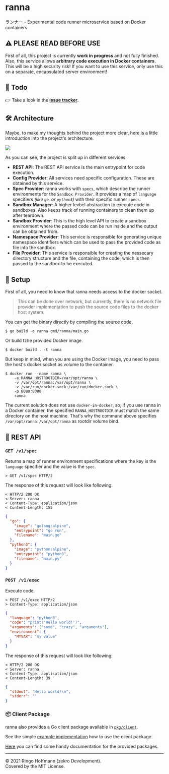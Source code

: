 # ranna

ランナー - Experimental code runner microservice based on Docker containers.

## ⚠ PLEASE READ BEFORE USE

First of all, this project is currently **work in progress** and not fully finished.  
Also, this service allows **arbitrary code execution in Docker containers**. This will be a high security risk! If you want to use this service, only use this on a separate, encapsulated server environment!

## 📃 Todo

👉 Take a look in the [**issue tracker**](https://github.com/zekroTJA/ranna/issues).

## 🛠 Architecture

Maybe, to make my thoughts behind the project more clear, here is a little introduction into the project's architecture.

![](https://i.imgur.com/lW0CNPe.png)

As you can see, the project is split up in different services.

- **REST API**: The REST API service is the main entrypoint for code execution.
- **Config Provider**: All services need specific configuration. These are obtained by this service.
- **Spec Provider**: ranna works with `specs`, which describe the runner environments for the `Sandbox Provider`. It provides a map of `language` specifiers *(like `go`, or `python3`)* with their specific runner `specs`.
- **Sandbox Manager**: A higher levbel abstraction to execute code in sandboxes. Also keeps track of running containers to clean them up after teardown.
- **Sandbox Provider**: This is the high level API to create a sandbox environment where the passed code can be run inside and the output can be obtained from.
- **Namespace Provider**: This service is responsible for generating unique namespace identifiers which can be used to pass the provided code as file into the sandbox.
- **File Provider**: This service is responsible for creating the nessecary directory structure and the file, containing the code, which is then passed to the sandbox to be executed.

## 🚀 Setup

First of all, you need to know that ranna needs access to the docker socket. 
> This can be done over network, but currently, there is no network file provider implementation to push the source code files to the docker host system.

You can get the binary directly by compiling the source code.
```
$ go build -o ranna cmd/ranna/main.go
```

Or build tzhe provided Docker image.
```
$ docker build . -t ranna
```

But keep in mind, when you are using the Docker image, you need to pass the host's docker socket as volume to the container.
```
$ docker run --name ranna \
    -e RANNA_HOSTROOTDIR=/var/opt/ranna \
    -v /var/opt/ranna:/var/opt/ranna \
    -v /var/run/docker.sock:/var/run/docker.sock \
    -p 8080:8080
    ranna
```

The current solution does not use `docker-in-docker`, so, if you use ranna in a Docker container, the specified `RANNA_HOSTROOTDIR` must match the same directory on the host machine. That's why the command above specifies `/var/opt/ranna:/var/opt/ranna` as rootdir volume bind.

## 📡 REST API

### `GET /v1/spec`

Returns a map of runner environment specifications where the key is
the `language` specifier and the value is the `spec`.

```
> GET /v1/spec HTTP/2
```

The response of this request will look like following:

```
< HTTP/2 200 OK
< Server: ranna
< Content-Type: application/json
< Content-Length: 155
```
```json
{
  "go": {
    "image": "golang:alpine",
    "entrypoint": "go run",
    "filename": "main.go"
  },
  "python3": {
    "image": "python:alpine",
    "entrypoint": "python3",
    "filename": "main.py"
  }
}
```

### `POST /v1/exec`

Execute code.

```
> POST /v1/exec HTTP/2
> Content-Type: application/json
```
```json
{
  "language": "python3",
  "code": "print('Hello world!')",
  "arguments": ["some", "crazy", "arguments"],
  "environment": {
    "MYVAR": "my value"
  }
}
```

The response of this request will look like following:

```
< HTTP/2 200 OK
< Server: ranna
< Content-Type: application/json
< Content-Length: 39
```
```json
{
  "stdout": "Hello world!\n",
  "stderr": ""
}
```

### 📦 Client Package

ranna also provides a Go client package available in [`pkg/client`](https://github.com/zekroTJA/ranna/tree/master/pkg/client).

See the simple [example implementation](https://github.com/zekroTJA/ranna/blob/master/examples/client/main.go) how to use the client package.

[Here](https://pkg.go.dev/github.com/zekroTJA/ranna#section-directories) you can find some handy documentation for the provided packages.

---

© 2021 Ringo Hoffmann (zekro Development).  
Covered by the MIT License.